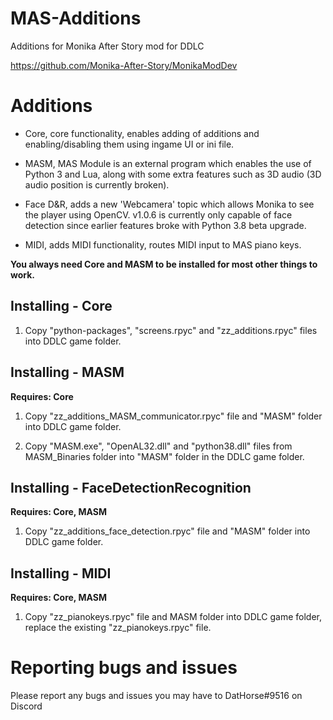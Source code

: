 # MAS-Additions

Additions for Monika After Story mod for DDLC

https://github.com/Monika-After-Story/MonikaModDev


# Additions
* Core, core functionality, enables adding of additions and enabling/disabling them using ingame UI or ini file.

* MASM, MAS Module is an external program which enables the use of Python 3 and Lua, along with some extra features such as 3D audio (3D audio position is currently broken).

* Face D&R, adds a new 'Webcamera' topic which allows Monika to see the player using OpenCV. v1.0.6 is currently only capable of face detection since earlier features broke with Python 3.8 beta upgrade.

* MIDI, adds MIDI functionality, routes MIDI input to MAS piano keys.

**You always need Core and MASM to be installed for most other things to work.**


## Installing - Core
1. Copy "python-packages", "screens.rpyc" and "zz_additions.rpyc" files into DDLC game folder.


## Installing - MASM
**Requires: Core**

1. Copy "zz_additions_MASM_communicator.rpyc" file and "MASM" folder into DDLC game folder.

2. Copy "MASM.exe", "OpenAL32.dll" and "python38.dll" files from MASM_Binaries folder into "MASM" folder in the DDLC game folder.


## Installing - FaceDetectionRecognition
**Requires: Core, MASM**

1. Copy "zz_additions_face_detection.rpyc" file and "MASM" folder into DDLC game folder.


## Installing - MIDI
**Requires: Core, MASM**

1. Copy "zz_pianokeys.rpyc" file and MASM folder into DDLC game folder, replace the existing "zz_pianokeys.rpyc" file.

# Reporting bugs and issues

Please report any bugs and issues you may have to DatHorse#9516 on Discord
